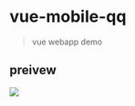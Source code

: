 # vue-mobile-qq
> vue webapp demo

## preivew
![](https://github.com/hilongjw/vue-mobile-qq/blob/master/preview.gif)

